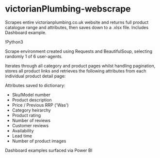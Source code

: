 # victorianPlumbing-webscrape
Scrapes entire victorianplumbing.co.uk website and returns full product catalogue range and attributes, then saves down to a .xlsx file. Includes Dashboard example.

!Python3

Scrape environment created using Requests and BeautifulSoup, selecting randomly 1 of 6 user-agents.

Iterates through all category and product pages whilst handling pagination, stores all product links and retrieves the following attributes from each individual product detail page:

Attributes saved to dictionary:

- Sku/Model number
- Product description
- Price / Previous RRP ('Was')
- Category heirarchy
- Product rating
- Number of reviews
- Customer reviews
- Availability
- Lead time
- Number of product images

Dashboard examples surfaced via Power BI
